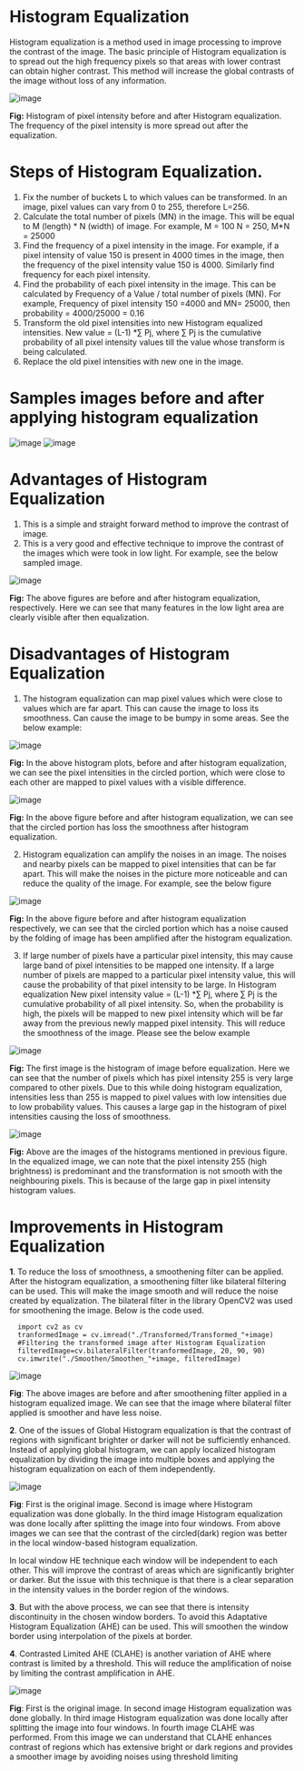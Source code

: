 # Histogram Equalization
Histogram equalization is a method used in image processing to improve the contrast of the image. The basic principle of Histogram equalization is to spread out the high frequency pixels so that areas with lower contrast can obtain higher contrast. This method will increase the global contrasts of the image without loss of any information. 

![image](https://user-images.githubusercontent.com/29349268/118016699-4afdc000-b388-11eb-93ea-298370e153f9.png)

**Fig:** Histogram of pixel intensity before and after Histogram equalization. The frequency of the pixel intensity is more spread out after the equalization.

# Steps of Histogram Equalization.
1.	Fix the number of buckets L to which values can be transformed. In an image, pixel values can vary from 0 to 255, therefore L=256.
2.	Calculate the total number of pixels (MN) in the image. This will be equal to M (length) * N (width) of image. 
For example, M = 100 N = 250, M*N = 25000
3.	Find the frequency of a pixel intensity in the image. 
For example, if a pixel intensity of value 150 is present in 4000 times in the image, then the frequency of the pixel intensity value 150 is 4000. Similarly find frequency for each pixel intensity. 
4.	Find the probability of each pixel intensity in the image. This can be calculated by Frequency of a Value / total number of pixels (MN). 
For example, Frequency of pixel intensity 150 =4000 and MN= 25000, then probability = 4000/25000 = 0.16
5.	Transform the old pixel intensities into new Histogram equalized intensities.
New value = (L-1) *∑ Pj, where ∑ Pj is the cumulative probability of all pixel intensity values till the value whose transform is being calculated.
6.	Replace the old pixel intensities with new one in the image. 

# Samples images before and after applying histogram equalization

![image](https://user-images.githubusercontent.com/29349268/118016963-9d3ee100-b388-11eb-858f-7aca1357b0a0.png)
![image](https://user-images.githubusercontent.com/29349268/118018924-f90a6980-b38a-11eb-81c9-39dd2046e174.png)

# Advantages of Histogram Equalization
1.	This is a simple and straight forward method to improve the contrast of image.
2.	This is a very good and effective technique to improve the contrast of the images which were took in low light. For example, see the below sampled image.  

![image](https://user-images.githubusercontent.com/29349268/118017347-14747500-b389-11eb-938c-a5d423aa8872.png)

**Fig:** The above figures are before and after histogram equalization, respectively. Here we can see that many features in the low light area are clearly visible after then equalization. 

# Disadvantages of Histogram Equalization
1.	The histogram equalization can map pixel values which were close to values which are far apart. This can cause the image to loss its smoothness. Can cause the image to be bumpy in some areas. See the below example:
 
![image](https://user-images.githubusercontent.com/29349268/118017613-69b08680-b389-11eb-9236-29a28d225afb.png)

**Fig:** In the above histogram plots, before and after histogram equalization, we can see the pixel intensities in the circled portion, which were close to each other are mapped to pixel values with a visible difference. 
 
![image](https://user-images.githubusercontent.com/29349268/118017702-81880a80-b389-11eb-8b40-8faaf0a39203.png)

**Fig:** In the above figure before and after histogram equalization, we can see that the circled portion has loss the smoothness after histogram equalization.

2.	Histogram equalization can amplify the noises in an image.  The noises and nearby pixels can be mapped to pixel intensities that can be far apart. This will make the noises in the picture more noticeable and can reduce the quality of the image. For example, see the below figure

![image](https://user-images.githubusercontent.com/29349268/118017803-9b295200-b389-11eb-9126-3e4928a1fb1e.png)

**Fig:** In the above figure before and after histogram equalization respectively, we can see that the circled portion which has a noise caused by the folding of image has been amplified after the histogram equalization.

3.	If large number of pixels have a particular pixel intensity, this may cause large band of pixel intensities to be mapped one intensity. If a large number of pixels are mapped to a particular pixel intensity value, this will cause the probability of that pixel intensity to be large. In Histogram equalization New pixel intensity value = (L-1) *∑ Pj, where ∑ Pj is the cumulative probability of all pixel intensity. So, when the probability is high, the pixels will be mapped to new pixel intensity which will be far away from the previous newly mapped pixel intensity. This will reduce the smoothness of the image. Please see the below example

![image](https://user-images.githubusercontent.com/29349268/118017891-b5fbc680-b389-11eb-9355-af23b0cd5c48.png)

**Fig:** The first image is the histogram of image before equalization. Here we can see that the number of pixels which has pixel intensity 255 is very large compared to other pixels. Due to this while doing histogram equalization, intensities less than 255 is mapped to pixel values with low intensities due to low probability values. This causes a large gap in the histogram of pixel intensities causing the loss of smoothness. 

![image](https://user-images.githubusercontent.com/29349268/118017958-c7dd6980-b389-11eb-8b48-a6a8f8e90f9b.png)

**Fig:** Above are the images of the histograms mentioned in previous figure. In the equalized image, we can note that the pixel intensity 255 (high brightness) is predominant and the transformation is not smooth with the neighbouring pixels. This is because of the large gap in pixel intensity histogram values.

# Improvements in Histogram Equalization
**1**.	To reduce the loss of smoothness, a smoothening filter can be applied. After the histogram equalization, a smoothening filter like bilateral filtering can be used.
This will make the image smooth and will reduce the noise created by equalization. The bilateral filter in the library OpenCV2 was used for smoothening the image. Below is the code used.

```
  import cv2 as cv
  tranformedImage = cv.imread("./Transformed/Transformed_"+image)
  #Filtering the transformed image after Histogram Equalization
  filteredImage=cv.bilateralFilter(tranformedImage, 20, 90, 90)
  cv.imwrite("./Smoothen/Smoothen_"+image, filteredImage)
```

![image](https://user-images.githubusercontent.com/29349268/118018197-12f77c80-b38a-11eb-9864-6f181236c8e0.png)

**Fig**: The above images are before and after smoothening filter applied in a histogram equalized image. We can see that the image where bilateral filter applied is smoother and have less noise.

**2**.	One of the issues of Global Histogram equalization is that the contrast of regions with significant brighter or darker will not be sufficiently enhanced. Instead of applying global histogram, we can apply localized histogram equalization by dividing the image into multiple boxes and applying the histogram equalization on each of them independently.

![image](https://user-images.githubusercontent.com/29349268/118018340-3b7f7680-b38a-11eb-82fd-51d28a8b655e.png)

**Fig**: First is the original image. Second is image where Histogram equalization was done globally. In the third image Histogram equalization was done locally after splitting the image into four windows. From above images we can see that the contrast of the circled(dark) region was better in the local window-based histogram equalization. 

In local window HE technique each window will be independent to each other. This will improve the contrast of areas which are significantly brighter or darker. But the issue with this technique is that there is a clear separation in the intensity values in the border region of the windows.

**3**.  But with the above process, we can see that there is intensity discontinuity in the chosen window borders. To avoid this Adaptative Histogram Equalization (AHE) can be used. This will smoothen the window border using interpolation of the pixels at border. 

**4**. Contrasted Limited AHE (CLAHE) is another variation of AHE where contrast is limited by a threshold. This will reduce the amplification of noise by limiting the contrast amplification in AHE.

![image](https://user-images.githubusercontent.com/29349268/118018533-7da8b800-b38a-11eb-9249-ab97c19cd7b3.png)

**Fig**: First is the original image. In second image Histogram equalization was done globally. In third image Histogram equalization was done locally after splitting the image into four windows. In fourth image CLAHE was performed. From this image we can understand that CLAHE enhances contrast of regions which has extensive bright or dark regions and provides a smoother image by avoiding noises using threshold limiting
